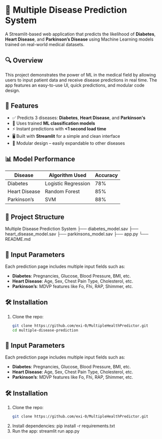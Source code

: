 # 🧠 Multiple Disease Prediction System

A Streamlit-based web application that predicts the likelihood of **Diabetes**, **Heart Disease**, and **Parkinson’s Disease** using Machine Learning models trained on real-world medical datasets.

## 🔍 Overview

This project demonstrates the power of ML in the medical field by allowing users to input patient data and receive disease predictions in real time. The app features an easy-to-use UI, quick predictions, and modular code design.

## 🚀 Features

- ✅ Predicts 3 diseases: **Diabetes**, **Heart Disease**, and **Parkinson's**
- 🧠 Uses trained **ML classification models**
- ⚡ Instant predictions with **<1 second load time**
- 🖥️ Built with **Streamlit** for a simple and clean interface
- 🧩 Modular design – easily expandable to other diseases

## 📊 Model Performance

| Disease       | Algorithm Used     | Accuracy |
|---------------|--------------------|----------|
| Diabetes      | Logistic Regression| 78%      |
| Heart Disease | Random Forest      | 85%      |
| Parkinson’s   | SVM                | 88%      |

## 📂 Project Structure
Multiple Disease Prediction System ├── diabetes_model.sav ├── heart_disease_model.sav ├── parkinsons_model.sav ├── app.py └── README.md


## 🧪 Input Parameters

Each prediction page includes multiple input fields such as:

- **Diabetes**: Pregnancies, Glucose, Blood Pressure, BMI, etc.
- **Heart Disease**: Age, Sex, Chest Pain Type, Cholesterol, etc.
- **Parkinson’s**: MDVP features like Fo, Fhi, RAP, Shimmer, etc.

## 🛠️ Installation

1. Clone the repo:
   ```bash
   git clone https://github.com/exi-0/MultipleHealthPredictor.git
   cd multiple-disease-prediction

## 🧪 Input Parameters

Each prediction page includes multiple input fields such as:

- **Diabetes**: Pregnancies, Glucose, Blood Pressure, BMI, etc.
- **Heart Disease**: Age, Sex, Chest Pain Type, Cholesterol, etc.
- **Parkinson’s**: MDVP features like Fo, Fhi, RAP, Shimmer, etc.

## 🛠️ Installation

1. Clone the repo:
   ```bash
   git clone https://github.com/exi-0/MultipleHealthPredictor.git
2. Install dependencies:
  pip install -r requirements.txt
3. Run the app:
   streamlit run app.py



